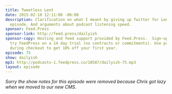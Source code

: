 ```yaml
---
title: Tweetless Lent
date: 2015-02-18 12:11:00 -06:00
description: Clarification on what I meant by giving up Twitter for Lent in yesterday&rsquo;s
  episode. And arguments about podcast listening speed.
sponsor: Feed.Press
sponsor-link: http://feed.press/dailyish
sponsor-copy: Hosting and feed support provided by Feed.Press.  Sign-up today and
  try FeedPress on a 14 day trial (no contracts or commitments). Use promo code "dailyish"
  during checkout to get 10% off your first year.
episode: 75
show: dailyish
mp3: http://podcasts-1.feedpress.co/10587/dailyish-75.mp3
layout: episode
---
```


<em>Sorry the show notes for this episode were removed because Chris got lazy when we moved to our new CMS</em>.
